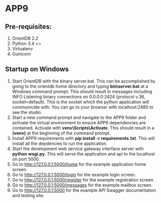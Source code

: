 # APP9
## Pre-requisites:
1. OrientDB 2.2
1. Python 3.4 <=
1. Virtualenv
1. Gunicorn
## Startup on Windows
1. Start OrientDB with the binary server.bat. This can be accomplished by going to the orientdb home directory and typing **bin\server.bat** at a Windows command prompt. This should result in messages including INFO Listening binary connections on 0.0.0.0:2424 (protocol v.36, socket=default). This is the socket which the python application will communicate with. You can go to your browser with localhost:2480 to see the studio. 
1. Start a new command prompt and navigate to the APP9 folder and activate the virtual environment to ensure APP9 dependencies are contained. Activate with **venv\Scripts\Activate**. This should result in a **(venv)** at the beginning of the command prompt.
1. Install APP9 requirements with **pip install -r requirements.txt**. This will install all the depdencies to run the application.
1. Start the development web service gateway interface server with **python wsgi.py**. This will serve the application and api to the localhost on port 5000.
1. Go to http://127.0.0.1:5000/home for the example application home screen.
1. Go to http://127.0.0.1:5000/login for the example login screen.
1. Go to http://127.0.0.1:5000/register for the example registration screen.
1. Go to http://127.0.0.1:5000/messages for the example mailbox screen.
1. Go to http://127.0.0.1:5000 for the example API Swagger documentation and testing site. 

